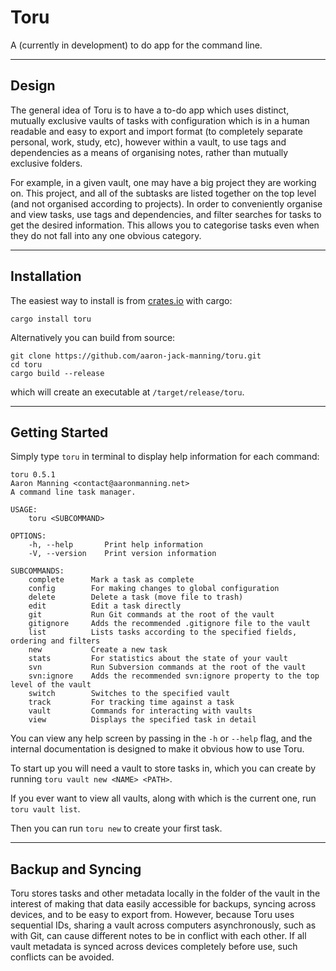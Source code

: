 # Toru

A (currently in development) to do app for the command line.

---

## Design

The general idea of Toru is to have a to-do app which uses distinct, mutually exclusive vaults of tasks with configuration which is in a human readable and easy to export and import format (to completely separate personal, work, study, etc), however within a vault, to use tags and dependencies as a means of organising notes, rather than mutually exclusive folders.

For example, in a given vault, one may have a big project they are working on. This project, and all of the subtasks are listed together on the top level (and not organised according to projects). In order to conveniently organise and view tasks, use tags and dependencies, and filter searches for tasks to get the desired information. This allows you to categorise tasks even when they do not fall into any one obvious category.

---

## Installation

The easiest way to install is from [crates.io](https://crates.io/crates/toru) with cargo:

```
cargo install toru
```

Alternatively you can build from source:

```
git clone https://github.com/aaron-jack-manning/toru.git
cd toru
cargo build --release
```

which will create an executable at `/target/release/toru`.

---

## Getting Started

Simply type `toru` in terminal to display help information for each command:

```
toru 0.5.1
Aaron Manning <contact@aaronmanning.net>
A command line task manager.

USAGE:
    toru <SUBCOMMAND>

OPTIONS:
    -h, --help       Print help information
    -V, --version    Print version information

SUBCOMMANDS:
    complete      Mark a task as complete
    config        For making changes to global configuration
    delete        Delete a task (move file to trash)
    edit          Edit a task directly
    git           Run Git commands at the root of the vault
    gitignore     Adds the recommended .gitignore file to the vault
    list          Lists tasks according to the specified fields, ordering and filters
    new           Create a new task
    stats         For statistics about the state of your vault
    svn           Run Subversion commands at the root of the vault
    svn:ignore    Adds the recommended svn:ignore property to the top level of the vault
    switch        Switches to the specified vault
    track         For tracking time against a task
    vault         Commands for interacting with vaults
    view          Displays the specified task in detail
```

You can view any help screen by passing in the `-h` or `--help` flag, and the internal documentation is designed to make it obvious how to use Toru.

To start up you will need a vault to store tasks in, which you can create by running `toru vault new <NAME> <PATH>`.

If you ever want to view all vaults, along with which is the current one, run `toru vault list`.

Then you can run `toru new` to create your first task.

---

## Backup and Syncing

Toru stores tasks and other metadata locally in the folder of the vault in the interest of making that data easily accessible for backups, syncing across devices, and to be easy to export from. However, because Toru uses sequential IDs, sharing a vault across computers asynchronously, such as with Git, can cause different notes to be in conflict with each other. If all vault metadata is synced across devices completely before use, such conflicts can be avoided.

